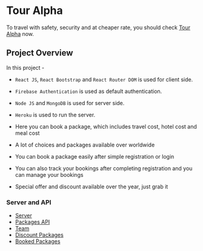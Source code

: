 # Tour Alpha

To travel with safety, security and at cheaper rate, you should check [Tour Alpha](https://tour-alpha.web.app/) now.

## Project Overview

In this project -

- `React JS`, `React Bootstrap` and `React Router DOM` is used for client side.
- `Firebase Authentication` is used as default authentication.
- `Node JS` and `MongoDB` is used for server side.
- `Heroku` is used to run the server.

- Here you can book a package, which includes travel cost, hotel cost and meal cost
- A lot of choices and packages available over worldwide
- You can book a package easily after simple registration or login
- You can also track your bookings after completing registration and you can manage your bookings
- Special offer and discount available over the year, just grab it

### Server and API

- [Server](https://shrieking-goosebumps-58774.herokuapp.com/)
- [Packages API](https://shrieking-goosebumps-58774.herokuapp.com/packages)
- [Team](https://shrieking-goosebumps-58774.herokuapp.com/team)
- [Discount Packages](https://shrieking-goosebumps-58774.herokuapp.com/discount-package)
- [Booked Packages](https://shrieking-goosebumps-58774.herokuapp.com/booked-packages)
